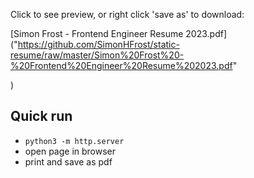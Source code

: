 Click to see preview, or right click 'save as' to download:


[Simon Frost - Frontend Engineer Resume 2023.pdf]("https://github.com/SimonHFrost/static-resume/raw/master/Simon%20Frost%20-%20Frontend%20Engineer%20Resume%202023.pdf"

)

Quick run
---- 

* `python3 -m http.server`
* open page in browser
* print and save as pdf
